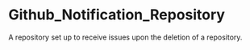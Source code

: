# Github_Notification_Repository
A repository set up to receive issues upon the deletion of a repository.
